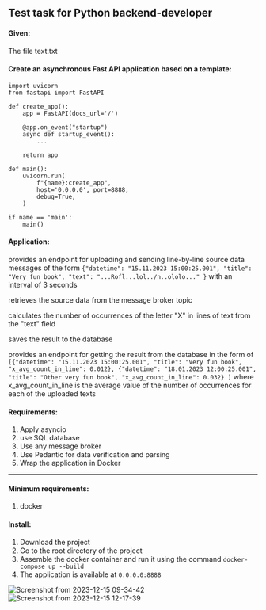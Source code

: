 ## Test task for Python backend-developer

#### Given:
The file text.txt

#### Create an asynchronous Fast API application based on a template:

```
import uvicorn
from fastapi import FastAPI

def create_app():
    app = FastAPI(docs_url='/')

    @app.on_event("startup")
    async def startup_event():
        ...

    return app

def main():
    uvicorn.run(
        f"{name}:create_app",
        host='0.0.0.0', port=8888,
        debug=True,
    )

if name == 'main':
    main()
```

#### Application:

provides an endpoint for uploading and sending line-by-line source data messages of the form ```{"datetime": "15.11.2023 15:00:25.001", "title": "Very fun book", "text": "...Rofl...lol../n..ololo..." }``` with an interval of 3 seconds

retrieves the source data from the message broker topic

calculates the number of occurrences of the letter "X" in lines of text from the "text" field

saves the result to the database

provides an endpoint for getting the result from the database in the form of ```[{"datetime": "15.11.2023 15:00:25.001", "title": "Very fun book", "x_avg_count_in_line": 0.012}, {"datetime": "18.01.2023 12:00:25.001", "title": "Other very fun book", "x_avg_count_in_line": 0.032} ]``` where x_avg_count_in_line is the average value of the number of occurrences for each of the uploaded texts

#### Requirements:

1. Apply asyncio
2. use SQL database
3. Use any message broker
4. Use Pedantic for data verification and parsing
5. Wrap the application in Docker
<hr>

#### Minimum requirements: 
1) docker

#### Install:
1. Download the project
2. Go to the root directory of the project
3. Assemble the docker container and run it using the command ```docker-compose up --build```
4. The application is available at ```0.0.0.0:8888```
   
![Screenshot from 2023-12-15 09-34-42](https://github.com/zitaker/asynchronous-text-analyzer/assets/92075508/b1157f51-e464-4fd6-a297-98ec6f6a0325)
![Screenshot from 2023-12-15 12-17-39](https://github.com/zitaker/asynchronous-text-analyzer/assets/92075508/88d8121c-de34-4e3a-9eb3-7242688d69c3)



